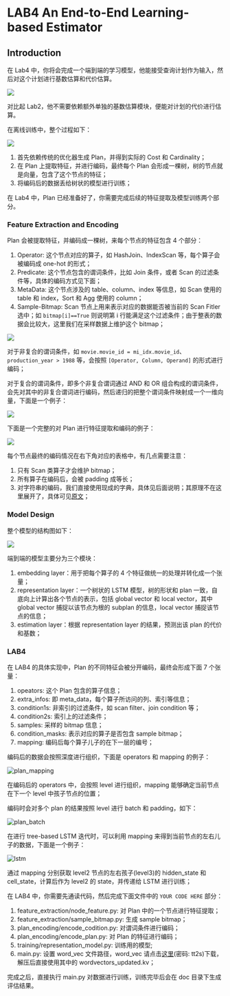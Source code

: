 # LAB4 An End-to-End Learning-based Estimator

## Introduction

在 Lab4 中，你将会完成一个端到端的学习模型，他能接受查询计划作为输入，然后对这个计划进行基数估算和代价估算。

![](http://pic.netpunk.space/images/2022/12/05/QQ20221123203903.png)

对比起 Lab2，他不需要依赖额外单独的基数估算模块，便能对计划的代价进行估算。

在离线训练中，整个过程如下：

![](http://pic.netpunk.space/images/2022/11/24/20221124193644.png)

1. 首先依赖传统的优化器生成 Plan，并得到实际的 Cost 和 Cardinality；
2. 在 Plan 上提取特征，并进行编码，最终每个 Plan 会形成一棵树，树的节点就是向量，包含了这个节点的特征；
3. 将编码后的数据丢给树状的模型进行训练；

在 Lab4 中，Plan 已经准备好了，你需要完成后续的特征提取及模型训练两个部分。

### Feature Extraction and Encoding

Plan 会被提取特征，并编码成一棵树，来每个节点的特征包含 4 个部分：

1. Operator: 这个节点对应的算子，如 HashJoin、IndexScan 等，每个算子会被编码成 one-hot 的形式；
2. Predicate: 这个节点包含的谓词条件，比如 Join 条件，或者 Scan 的过滤条件等，具体的编码方式见下面；
3. MetaData: 这个节点涉及的 table、column、index 等信息，如 Scan 使用的 table 和 index，Sort 和 Agg 使用的 column；
4. Sample-Bitmap: Scan 节点上用来表示对应的数据能否被当前的 Scan Fitler 选中；如 `bitmap[i]==True` 则说明第 i 行能满足这个过滤条件；由于整表的数据会比较大，这里我们在采样数据上维护这个 bitmap；

![](http://pic.netpunk.space/images/2022/11/24/20221124193714.png)

对于非复合的谓词条件，如 `movie.movie_id = mi_idx.movie_id`、`production_year > 1988` 等，会按照 `[Operator, Column, Operand]` 的形式进行编码；

对于复合的谓词条件，即多个非复合谓词通过 AND 和 OR 组合构成的谓词条件，会先对其中的非复合谓词进行编码，然后递归的把整个谓词条件映射成一个一维向量，下面是一个例子：

![](http://pic.netpunk.space/images/2022/11/24/20221124194207.png)

下面是一个完整的对 Plan 进行特征提取和编码的例子：

![](http://pic.netpunk.space/images/2022/11/24/20221124194219.png)

每个节点最终的编码情况在右下角对应的表格中，有几点需要注意：

1. 只有 Scan 类算子才会维护 bitmap；
2. 所有算子在编码后，会被 padding 成等长；
3. 对字符串的编码，我们直接使用现成的字典，具体见后面说明；其原理不在这里展开了，具体可见[原文](http://www.vldb.org/pvldb/vol13/p307-sun.pdf)；

### Model Design

整个模型的结构图如下：

![](http://pic.netpunk.space/images/2022/11/24/20221124194235.png)

端到端的模型主要分为三个模块：

1. embedding layer：用于把每个算子的 4 个特征做统一的处理并转化成一个张量；
2. representation layer：一个树状的 LSTM 模型，树的形状和 plan 一致，自底向上计算出各个节点的表示，包括 global vector 和 local vector，其中 global vector 捕捉以该节点为根的 subplan 的信息，local vector 捕捉该节点的信息；
3. estimation layer：根据 representation layer 的结果，预测出该 plan 的代价和基数；

### LAB4

在 LAB4 的具体实现中，Plan 的不同特征会被分开编码，最终会形成下面 7 个张量：

1. opeators: 这个 Plan 包含的算子信息；
2. extra_infos: 即 meta_data，每个算子所访问的列、索引等信息；
3. condition1s: 非索引的过滤条件，如 scan filter、join condition 等；
4. condition2s: 索引上的过滤条件； 
5. samples: 采样的 bitmap 信息；
6. condition_masks: 表示对应的算子是否包含 sample bitmap；
7. mapping: 编码后每个算子儿子的在下一层的编号；

编码后的数据会按照深度进行组织，下面是 operators 和 mapping 的例子：

![plan_mapping](https://github.com/learned-optimizer/learned-optimizer-Patrick-Star125/blob/main/lab4/doc/plan_mapping.png)

在编码后的 operators 中，会按照 level 进行组织，mapping 能够确定当前节点在下一个 level 中孩子节点的位置；

编码时会对多个 plan 的结果按照 level 进行 batch 和 padding，如下：

![plan_batch](https://github.com/learned-optimizer/learned-optimizer-Patrick-Star125/raw/main/lab4/doc/plan_batch.png)

在进行 tree-based LSTM 迭代时，可以利用 mapping 来得到当前节点的左右儿子的数据，下面是一个例子：

![lstm](https://github.com/learned-optimizer/learned-optimizer-Patrick-Star125/raw/main/lab4/doc/lstm.png)

通过 mapping 分别获取 level2 节点的左右孩子(level3)的 hidden_state 和 cell_state，计算后作为 level2 的 state，并传递给 LSTM 进行训练；

在 LAB4 中，你需要先通读代码，然后完成下面文件中的 `YOUR CODE HERE` 部分：

1. feature_extraction/node_feature.py: 对 Plan 中的一个节点进行特征提取；
2. feature_extraction/sample_bitmap.py: 生成 sample bitmap；
3. plan_encoding/encode_codition.py: 对谓词条件进行编码；
4. plan_encoding/encode_plan.py: 对 Plan 的特征进行编码；
5. training/representation_model.py: 训练用的模型;
6. main.py: 设置 word_vec 文件路径，word_vec 请点击[这里](https://pan.baidu.com/s/14ZN1DqRcTOJJqsi8203suw)(密码: tt2s)下载，解压后直接使用其中的 wordvectors_updated.kv；

完成之后，直接执行 main.py 对数据进行训练，训练完毕后会在 doc 目录下生成评估结果。